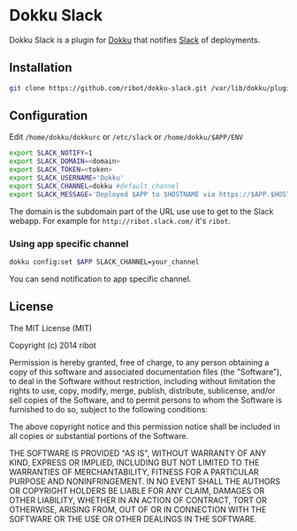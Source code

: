 # Dokku Slack

Dokku Slack is a plugin for [Dokku](https://github.com/progrium/dokku) that notifies [Slack](http://www.slack.com) of deployments.

## Installation

```sh
git clone https://github.com/ribot/dokku-slack.git /var/lib/dokku/plugins/dokku-slack
```

## Configuration

Edit `/home/dokku/dokkurc` or `/etc/slack` or `/home/dokku/$APP/ENV`

```sh
export SLACK_NOTIFY=1
export SLACK_DOMAIN=<domain>
export SLACK_TOKEN=<token>
export SLACK_USERNAME='Dokku'
export SLACK_CHANNEL=dokku #default_channel
export SLACK_MESSAGE='Deployed $APP to $HOSTNAME via https://$APP.$HOSTNAME'
```

The domain is the subdomain part of the URL use use to get to the Slack webapp. For example for `http://ribot.slack.com/` it's `ribot`.

### Using app specific channel

```sh
dokku config:set $APP SLACK_CHANNEL=your_channel
```

You can send notification to app specific channel.

## License

The MIT License (MIT)

Copyright (c) 2014 ribot

Permission is hereby granted, free of charge, to any person obtaining a copy
of this software and associated documentation files (the "Software"), to deal
in the Software without restriction, including without limitation the rights
to use, copy, modify, merge, publish, distribute, sublicense, and/or sell
copies of the Software, and to permit persons to whom the Software is
furnished to do so, subject to the following conditions:

The above copyright notice and this permission notice shall be included in
all copies or substantial portions of the Software.

THE SOFTWARE IS PROVIDED "AS IS", WITHOUT WARRANTY OF ANY KIND, EXPRESS OR
IMPLIED, INCLUDING BUT NOT LIMITED TO THE WARRANTIES OF MERCHANTABILITY,
FITNESS FOR A PARTICULAR PURPOSE AND NONINFRINGEMENT. IN NO EVENT SHALL THE
AUTHORS OR COPYRIGHT HOLDERS BE LIABLE FOR ANY CLAIM, DAMAGES OR OTHER
LIABILITY, WHETHER IN AN ACTION OF CONTRACT, TORT OR OTHERWISE, ARISING FROM,
OUT OF OR IN CONNECTION WITH THE SOFTWARE OR THE USE OR OTHER DEALINGS IN THE
SOFTWARE.
